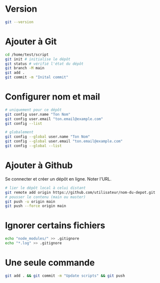# Version

```bash
git --version
```
# Ajouter à Git

```bash
cd /home/test/script
git init # initialise le dépôt
git status # vérifié l'état du dépôt
git branch -M main
git add .
git commit -m "Inital commit"
```
# Configurer nom et mail

```bash
# uniquement pour ce dépôt
git config user.name "Ton Nom"
git config user.email "ton.email@example.com"
git config --list

# globalement
git config --global user.name "Ton Nom"
git config --global user.email "ton.email@example.com"
git config --global --list
```
# Ajouter à Github

Se connecter et créer un dépôt en ligne. Noter l'URL.

```bash
# lier le dépôt local à celui distant
git remote add origin https://github.com/utilisateur/nom-du-depot.git
# pousser le contenu (main ou master)
git push -u origin main
git push --force origin main
```

# Ignorer certains fichiers

```bash
echo "node_modules/" >> .gitignore
echo "*.log" >> .gitignore
```

# Une seule commande

```bash
git add . && git commit -m "Update scripts" && git push
```